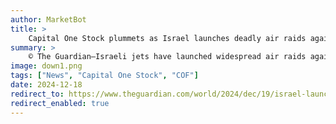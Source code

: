 ```yaml
---
author: MarketBot
title: >
    Capital One Stock plummets as Israel launches deadly air raids against Yemen after missile attack
summary: >
    © The Guardian—Israeli jets have launched widespread air raids against Houthi targets in Yemen, killing at least nine people in the port city of Hodeidah.
image: down1.png
tags: ["News", "Capital One Stock", "COF"]
date: 2024-12-18
redirect_to: https://www.theguardian.com/world/2024/dec/19/israel-launches-deadly-air-raids-against-yemen-after-missile-attack
redirect_enabled: true
---
```

